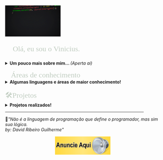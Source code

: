 <html><head>

<p align= "left">
<img src="PerfilGif.gif" width="180" heigth="100">
</p>



<font face="Bahnschrift Condensed" size="5" color="#C1CDC1">
<p align="left">
&#x1F920; Olá, eu sou o Vinicius. 
</p></font>
<details> 
<summary> <b>Um pouco mais sobre mim... </b><i>(Aperta aí)</i> </summary>
&#x1F4BB;Técnico em Informática formado no Colégio SATC <br> 
&#x1F4BB;Cursando engenharida computação na UNISATC <br> 
&#x1F575;Estagiário na empresa <a href = "https://www.agpr5.com/">AGPR5 +20</a> <br>
&#x1F5FA;Cricíuma-SC	

<br>

&#x1F4F2;Me segue no instagram!
 <p align="left">
 <a href="https://www.instagram.com/vinidamiani_/?hl=pt-br"> <img src="logoinsta.png" width="40" heigth="40"> </a> </p>
</details>

<br>
<font face="Bahnschrift Condensed" size="5" color="#C1CDC1">
&#x1F4D6;Áreas de conhecimento
</font>
<details>
<summary> <b>Algumas linguagens e áreas de maior conhecimento!</b></summary>
&#x1F4BB;C++ voltado para parte de Arduino;<br>
&#x1F4BB;C# Desktop;<br>
&#x1F4BB;Visual Basic - VB Desktop;<br>
&#x1F4BB;Linguagem de Consulta Estrutural - SQL; <br>
&#x1F4BB;Internet das Coisas - IoT; <br>
&#x1F4BB;Eletrônica básica; <br>
&#x1F4BB;Elétrica básica; <br>
</details>

<br>

<font face="Bahnschrift Condensed" size="5" color="#C1CDC1">
&#X1F6E0;Projetos
</font>
<details>
<summary> <b>Projetos realizados!</b></summary>
Esses projetos foram realizados em duplas, tendo como parceiro meu colega <a href="https://github.com/victorbonomi16">Victor Bonomi.</a> <br>
&#x1F4CC;Bem Saude - Um app mobile voltado para área da saúde, sendo possível calcular seu IMC e em seguida lhe recomendando uma sequência de exercícios; <i>Realizado durante o curso Técnico de Informática</i><br>
<br>
&#x1F4CC;Falling the Grotto - Um game baseado no Hill Climb Race, com intuito de gerar entretenimento para jogador; <i>Realizado durante o curso Técnico de Informática</i><br>
<br>
&#x1F4CC;Smart House Dog - Uma comodidade para o dono e um conforto para seu cãozinho. Esse projeto(TCC) foi desenvolvido para as pessoas que possuem uma rotina atarefa e como consequência deixam seu cãozinho com excesso de comida em seus recipientes. Pensando nisso a SmartHouse Dog é uma casa de cachorro e  tem como vantagem a alimentação(Agua e Ração) de forma automática, sendo determinada um horário através de seu SmartPhone. <i>Realizado durante o curso Técnico de Informática</i>
</details>

<hr size="4" width="450" color="#0E0B16">

&#x1F4D6;<i>"Não é a linguagem de programação que define o programador, mas sim sua lógica.<br> 
by: David Ribeiro Guilherme"</i> 

<p align = "center">
<a href = "https://api.whatsapp.com/send?phone=5548996301654&text=Vinicius%20Damiani"><img src="Anuncio.gif" width="180" heigth="100">
</p>
</body></html>
